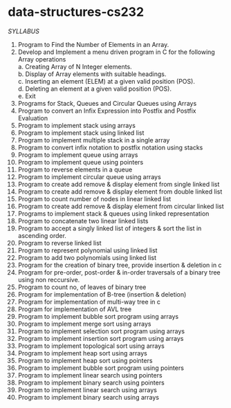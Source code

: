 # data-structures-cs232
*SYLLABUS*
1. Program to Find the Number of Elements in an Array.
2. Develop and Implement a menu driven program in C for the following Array operations<br>
    a. Creating Array of N Integer elements.<br>
    b. Display of Array elements with suitable headings.<br>
    c. Inserting an element (ELEM) at a given valid position (POS).<br>
    ​d. Deleting an element at a given valid position (POS).<br>
    e. Exit<br>
4. Programs for Stack, Queues and Circular Queues using Arrays 
5. Program to convert an Infix Expression into Postfix and Postfix Evaluation 
6. Program to implement stack using arrays 
7. Program to implement stack using linked list 
8. Program to implement multiple stack in a single array 
9. Program to convert infix notation to postfix notation using stacks 
10. Program to implement queue using arrays 
11. Program to implement queue using pointers
12. Program to reverse elements in a queue 
13. Program to implement circular queue using arrays 
14. Program to create add remove & display element from single linked list 
15. Program to create add remove & display element from double linked list 
16. Program to count number of nodes in linear linked list 
17. Program to create add remove & display element from circular linked list 
18. Programs to implement stack & queues using linked representation 
19. Program to concatenate two linear linked lists 
20. Program to accept a singly linked list of integers & sort the list in ascending order.
21. Program to reverse linked list 
22. Program to represent polynomial using linked list 
23. Program to add two polynomials using linked list 
24. Program for the creation of binary tree, provide insertion & deletion in c 
25. Program for pre-order, post-order & in-order traversals of a binary tree using non reccursive.
26. Program to count no, of leaves of binary tree 
27. Program for implementation of B-tree (insertion & deletion) 
28. Program for implementation of multi-way tree in c 
29. Program for implementation of AVL tree 
30. Program to implement bubble sort program using arrays 
31. Program to implement merge sort using arrays 
32. Program to implement selection sort program using arrays 
33. Program to implement insertion sort program using arrays 
34. Program to implement topological sort using arrays 
35. Program to implement heap sort using arrays 
36. Program to implement heap sort using pointers 
37. Program to implement bubble sort program using pointers 
38. Program to implement linear search using pointers 
39. Program to implement binary search using pointers 
40. Program to implement linear search using arrays 
41. Program to implement binary search using arrays
